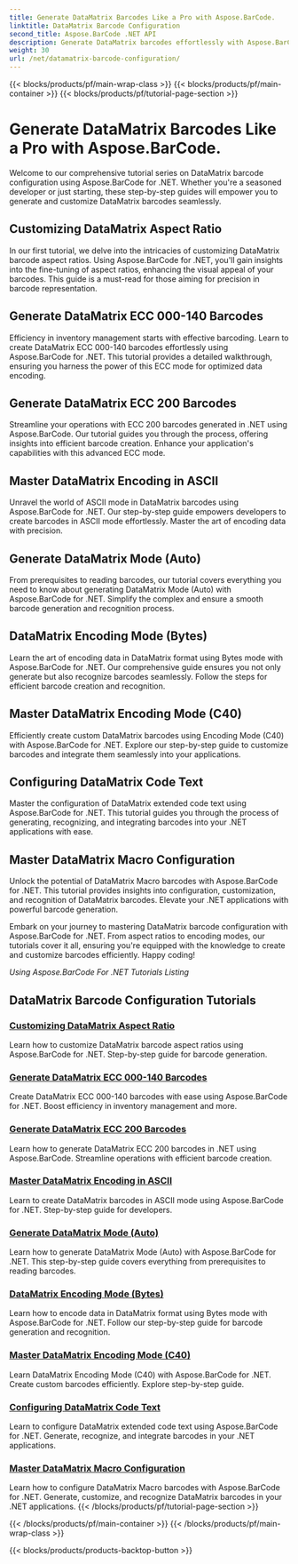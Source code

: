 ```yaml
---
title: Generate DataMatrix Barcodes Like a Pro with Aspose.BarCode.
linktitle: DataMatrix Barcode Configuration
second_title: Aspose.BarCode .NET API
description: Generate DataMatrix barcodes effortlessly with Aspose.BarCode for .NET. Customize aspect ratios, ECC modes, encoding, and more. Boost efficiency in barcode creation.
weight: 30
url: /net/datamatrix-barcode-configuration/
---
```


{{< blocks/products/pf/main-wrap-class >}}
{{< blocks/products/pf/main-container >}}
{{< blocks/products/pf/tutorial-page-section >}}

# Generate DataMatrix Barcodes Like a Pro with Aspose.BarCode.



Welcome to our comprehensive tutorial series on DataMatrix barcode configuration using Aspose.BarCode for .NET. Whether you're a seasoned developer or just starting, these step-by-step guides will empower you to generate and customize DataMatrix barcodes seamlessly.

## Customizing DataMatrix Aspect Ratio

In our first tutorial, we delve into the intricacies of customizing DataMatrix barcode aspect ratios. Using Aspose.BarCode for .NET, you'll gain insights into the fine-tuning of aspect ratios, enhancing the visual appeal of your barcodes. This guide is a must-read for those aiming for precision in barcode representation.

## Generate DataMatrix ECC 000-140 Barcodes

Efficiency in inventory management starts with effective barcoding. Learn to create DataMatrix ECC 000-140 barcodes effortlessly using Aspose.BarCode for .NET. This tutorial provides a detailed walkthrough, ensuring you harness the power of this ECC mode for optimized data encoding.

## Generate DataMatrix ECC 200 Barcodes

Streamline your operations with ECC 200 barcodes generated in .NET using Aspose.BarCode. Our tutorial guides you through the process, offering insights into efficient barcode creation. Enhance your application's capabilities with this advanced ECC mode.

## Master DataMatrix Encoding in ASCII

Unravel the world of ASCII mode in DataMatrix barcodes using Aspose.BarCode for .NET. Our step-by-step guide empowers developers to create barcodes in ASCII mode effortlessly. Master the art of encoding data with precision.

## Generate DataMatrix Mode (Auto)

From prerequisites to reading barcodes, our tutorial covers everything you need to know about generating DataMatrix Mode (Auto) with Aspose.BarCode for .NET. Simplify the complex and ensure a smooth barcode generation and recognition process.

## DataMatrix Encoding Mode (Bytes)

Learn the art of encoding data in DataMatrix format using Bytes mode with Aspose.BarCode for .NET. Our comprehensive guide ensures you not only generate but also recognize barcodes seamlessly. Follow the steps for efficient barcode creation and recognition.

## Master DataMatrix Encoding Mode (C40)

Efficiently create custom DataMatrix barcodes using Encoding Mode (C40) with Aspose.BarCode for .NET. Explore our step-by-step guide to customize barcodes and integrate them seamlessly into your applications.

## Configuring DataMatrix Code Text

Master the configuration of DataMatrix extended code text using Aspose.BarCode for .NET. This tutorial guides you through the process of generating, recognizing, and integrating barcodes into your .NET applications with ease.

## Master DataMatrix Macro Configuration

Unlock the potential of DataMatrix Macro barcodes with Aspose.BarCode for .NET. This tutorial provides insights into configuration, customization, and recognition of DataMatrix barcodes. Elevate your .NET applications with powerful barcode generation.

Embark on your journey to mastering DataMatrix barcode configuration with Aspose.BarCode for .NET. From aspect ratios to encoding modes, our tutorials cover it all, ensuring you're equipped with the knowledge to create and customize barcodes efficiently. Happy coding!

*Using Aspose.BarCode For .NET Tutorials Listing*
## DataMatrix Barcode Configuration Tutorials
### [Customizing DataMatrix Aspect Ratio](./datamatrix-aspect-ratio-customization/)
Learn how to customize DataMatrix barcode aspect ratios using Aspose.BarCode for .NET. Step-by-step guide for barcode generation.
### [Generate DataMatrix ECC 000-140 Barcodes](./datamatrix-ecc-000-140-configuration/)
Create DataMatrix ECC 000-140 barcodes with ease using Aspose.BarCode for .NET. Boost efficiency in inventory management and more.
### [Generate DataMatrix ECC 200 Barcodes](./datamatrix-ecc-200-configuration/)
Learn how to generate DataMatrix ECC 200 barcodes in .NET using Aspose.BarCode. Streamline operations with efficient barcode creation.
### [Master DataMatrix Encoding in ASCII](./datamatrix-encoding-mode-ascii/)
Learn to create DataMatrix barcodes in ASCII mode using Aspose.BarCode for .NET. Step-by-step guide for developers.
### [Generate DataMatrix Mode (Auto)](./datamatrix-encoding-mode-auto/)
Learn how to generate DataMatrix Mode (Auto) with Aspose.BarCode for .NET. This step-by-step guide covers everything from prerequisites to reading barcodes.
### [DataMatrix Encoding Mode (Bytes)](./datamatrix-encoding-mode-bytes/)
Learn how to encode data in DataMatrix format using Bytes mode with Aspose.BarCode for .NET. Follow our step-by-step guide for barcode generation and recognition.
### [Master DataMatrix Encoding Mode (C40)](./datamatrix-encoding-mode-c40/)
Learn DataMatrix Encoding Mode (C40) with Aspose.BarCode for .NET. Create custom barcodes efficiently. Explore step-by-step guide.
### [Configuring DataMatrix Code Text](./datamatrix-extended-code-text-configuration/)
Learn to configure DataMatrix extended code text using Aspose.BarCode for .NET. Generate, recognize, and integrate barcodes in your .NET applications.
### [Master DataMatrix Macro Configuration](./datamatrix-macro-configuration/)
Learn how to configure DataMatrix Macro barcodes with Aspose.BarCode for .NET. Generate, customize, and recognize DataMatrix barcodes in your .NET applications.
{{< /blocks/products/pf/tutorial-page-section >}}

{{< /blocks/products/pf/main-container >}}
{{< /blocks/products/pf/main-wrap-class >}}

{{< blocks/products/products-backtop-button >}}
